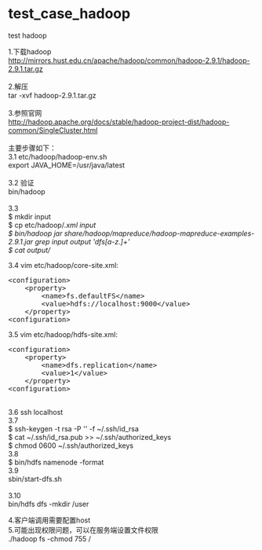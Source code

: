 # test_case_hadoop
test hadoop

1.下载hadoop</br>
http://mirrors.hust.edu.cn/apache/hadoop/common/hadoop-2.9.1/hadoop-2.9.1.tar.gz</br>
</br>
2.解压</br>
tar -xvf hadoop-2.9.1.tar.gz</br>
</br>
3.参照官网</br>
http://hadoop.apache.org/docs/stable/hadoop-project-dist/hadoop-common/SingleCluster.html</br>
</br>
主要步骤如下：</br>
3.1  etc/hadoop/hadoop-env.sh </br>
export JAVA_HOME=/usr/java/latest</br>
</br>
3.2 验证</br>
bin/hadoop</br>
</br>
3.3</br>
$ mkdir input</br>
$ cp etc/hadoop/*.xml input</br>
$ bin/hadoop jar share/hadoop/mapreduce/hadoop-mapreduce-examples-2.9.1.jar grep input output 'dfs[a-z.]+'</br>
$ cat output/*</br>

3.4 vim etc/hadoop/core-site.xml:</br>
<pre>
&lt;configuration&gt;
&nbsp;&nbsp;&nbsp;&nbsp;&lt;property&gt;
&nbsp;&nbsp;&nbsp;&nbsp;&nbsp;&nbsp;&nbsp;&nbsp;&lt;name&gt;fs.defaultFS&lt;/name&gt;
&nbsp;&nbsp;&nbsp;&nbsp;&nbsp;&nbsp;&nbsp;&nbsp;&lt;value&gt;hdfs://localhost:9000&lt;/value&gt;
&nbsp;&nbsp;&nbsp;&nbsp;&lt;/property&gt;
&lt;configuration&gt;
</pre>

3.5 vim etc/hadoop/hdfs-site.xml:</br>
<pre>
&lt;configuration&gt;
&nbsp;&nbsp;&nbsp;&nbsp;&lt;property&gt;
&nbsp;&nbsp;&nbsp;&nbsp;&nbsp;&nbsp;&nbsp;&nbsp;&lt;name&gt;dfs.replication&lt;/name&gt;
&nbsp;&nbsp;&nbsp;&nbsp;&nbsp;&nbsp;&nbsp;&nbsp;&lt;value&gt;1&lt;/value&gt;
&nbsp;&nbsp;&nbsp;&nbsp;&lt;/property&gt;
&lt;configuration&gt;
</pre>

</br>
3.6 ssh localhost</br>
3.7</br>
  $ ssh-keygen -t rsa -P '' -f ~/.ssh/id_rsa</br>
  $ cat ~/.ssh/id_rsa.pub >> ~/.ssh/authorized_keys</br>
  $ chmod 0600 ~/.ssh/authorized_keys</br>
3.8</br>
  $ bin/hdfs namenode -format</br>
3.9</br>
  sbin/start-dfs.sh</br>
  </br>
3.10</br>
  bin/hdfs dfs -mkdir /user</br>
  

4.客户端调用需要配置host</br>
5.可能出现权限问题，可以在服务端设置文件权限</br>
./hadoop fs -chmod 755 /</br>
  
  


